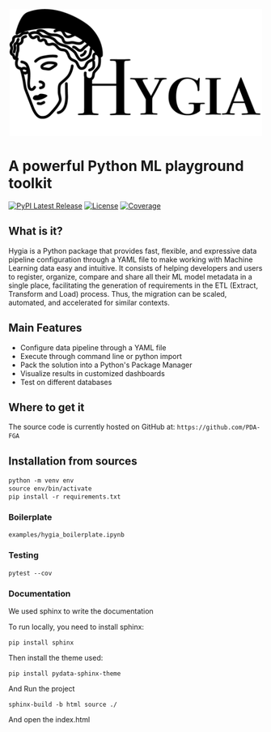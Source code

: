 <p align="center">
    <img src="./assets/img/horizontal_logo.PNG" alt="hygia-logo" style="width:500px;"/>
</p>

# A powerful Python ML playground toolkit

[![PyPI Latest Release](https://img.shields.io/pypi/v/hygia.svg)](https://pypi.org/project/hygia/)
[![License](https://img.shields.io/pypi/l/hygia.svg)](https://github.com/PDA-FGA/Playground/blob/main/LICENSE)
[![Coverage](https://codecov.io/github/PDA-FGA/Playground/coverage.svg?branch=main)](https://codecov.io/gh/PDA-FGA/Playground)

<!-- [![Package Status](https://img.shields.io/pypi/status/hygia.svg)](https://pypi.org/project/hygia/) -->

## What is it?

Hygia is a Python package that provides fast, flexible, and expressive data pipeline configuration through a YAML file to make working with Machine Learning data easy and intuitive. It consists of helping developers and users to register, organize, compare and share all their ML model metadata in a single place, facilitating the generation of requirements in the ETL (Extract, Transform and Load) process. Thus, the migration can be scaled, automated, and accelerated for similar contexts.

## Main Features

- Configure data pipeline through a YAML file
- Execute through command line or python import
- Pack the solution into a Python's Package Manager
- Visualize results in customized dashboards
- Test on different databases

## Where to get it

The source code is currently hosted on GitHub at: `https://github.com/PDA-FGA`

## Installation from sources

```
python -m venv env
source env/bin/activate
pip install -r requirements.txt
```

### Boilerplate

```
examples/hygia_boilerplate.ipynb
```

### Testing

```
pytest --cov
```

### Documentation

We used sphinx to write the documentation

To run locally, you need to install sphinx:

```
pip install sphinx
```

Then install the theme used:

```
pip install pydata-sphinx-theme
```

And Run the project

```
sphinx-build -b html source ./
```

And open the index.html
